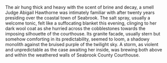 The air hung thick and heavy with the scent of brine and decay, a smell Judge Abigail Hawthorne was intimately familiar with after twenty years presiding over the coastal town of Seabrook.  The salt spray, usually a welcome tonic, felt like a suffocating blanket this evening, clinging to her dark wool coat as she hurried across the cobblestones towards the imposing silhouette of the courthouse.  Its granite facade, usually stern but somehow comforting in its predictability, seemed to loom, a shadowy monolith against the bruised purple of the twilight sky.  A storm, as violent and unpredictable as the case awaiting her inside, was brewing both above and within the weathered walls of Seabrook County Courthouse.
